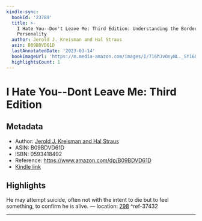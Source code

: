 ```yaml
---
kindle-sync:
  bookId: '23789'
  title: >-
    I Hate You--Don't Leave Me: Third Edition: Understanding the Borderline
    Personality
  author: Jerold J. Kreisman and Hal Straus
  asin: B09BDVD61D
  lastAnnotatedDate: '2023-03-14'
  bookImageUrl: 'https://m.media-amazon.com/images/I/716hJvOnyNL._SY160.jpg'
  highlightsCount: 1
---
```

# I Hate You--Dont Leave Me: Third Edition
## Metadata
* Author: [Jerold J. Kreisman and Hal Straus](https://www.amazon.comundefined)
* ASIN: B09BDVD61D
* ISBN: 0593418492
* Reference: https://www.amazon.com/dp/B09BDVD61D
* [Kindle link](kindle://book?action=open&asin=B09BDVD61D)

## Highlights
He may attempt suicide, often not with the intent to die but to feel something, to confirm he is alive. — location: [298](kindle://book?action=open&asin=B09BDVD61D&location=298) ^ref-37432

---
